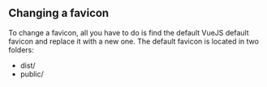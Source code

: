 ## Changing a favicon

To change a favicon, all you have to do is find the default VueJS default favicon and replace it with a new one. The default favicon is located in two folders:

- dist/
- public/